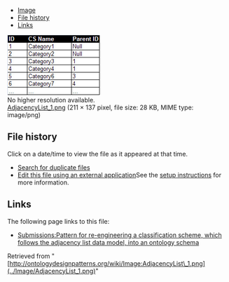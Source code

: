 * [Image](../Image/AdjacencyList_1.png#file)
* [File history](../Image/AdjacencyList_1.png#filehistory)
* [Links](../Image/AdjacencyList_1.png#filelinks)

[![Image:AdjacencyList 1.png](../images/7/7a/AdjacencyList_1.png)](../images/7/7a/AdjacencyList_1.png)  
No higher resolution available.  
[AdjacencyList\_1.png](../images/7/7a/AdjacencyList_1.png)‎ (211 × 137 pixel, file size: 28 KB, MIME type: image/png)

## File history

Click on a date/time to view the file as it appeared at that time.



  
* [Search for duplicate files](http://ontologydesignpatterns.org/wiki/Special:FileDuplicateSearch/AdjacencyList_1.png "Special:FileDuplicateSearch/AdjacencyList 1.png")
* [Edit this file using an external application](http://ontologydesignpatterns.org/wiki/index.php?title=Image:AdjacencyList_1.png&action=edit&externaledit=true&mode=file "Image:AdjacencyList 1.png")See the [setup instructions](http://www.mediawiki.org/wiki/Manual:External_editors "http://www.mediawiki.org/wiki/Manual:External_editors") for more information.

## Links



The following page links to this file:


* [Submissions:Pattern for re-engineering a classification scheme, which follows the adjacency list data model, into an ontology schema](../Submissions/Pattern_for_re-engineering_a_classification_scheme,_which_follows_the_adjacency_list_data_model,_into_an_ontology_schema "Submissions:Pattern for re-engineering a classification scheme, which follows the adjacency list data model, into an ontology schema")


Retrieved from "[http://ontologydesignpatterns.org/wiki/Image:AdjacencyList\_1.png](../Image/AdjacencyList_1.png)"